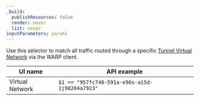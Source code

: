 ```yaml
---
_build:
  publishResources: false
  render: never
  list: never
inputParameters: param1
---
```


Use this selector to match all traffic routed through a specific [Tunnel Virtual Network](/cloudflare-one/connections/connect-networks/private-net/cloudflared/tunnel-virtual-networks/) via the WARP client.

| UI name         | API example                                    |
| --------------- | ---------------------------------------------- |
| Virtual Network | `$1 == "957fc748-591a-e96s-a15d-1j90204a7923"` |
